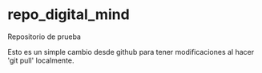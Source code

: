 # repo_digital_mind
Repositorio de prueba


Esto es un simple cambio desde github para tener modificaciones al hacer 'git pull' localmente. 
